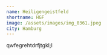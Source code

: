 ```yaml
---
name: Heiligengeistfeld
shortname: HGF
image: /assets/images/img_0361.jpeg
city: Hamburg
---
```

qwfegrehtdrfjtgkl;l